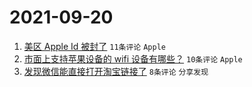# 2021-09-20

1. [美区 Apple Id 被封了](https://www.v2ex.com/t/803008) `11条评论` `Apple`
1. [市面上支持苹果设备的 wifi 设备有哪些？](https://www.v2ex.com/t/803007) `10条评论` `Apple`
1. [发现微信能直接打开淘宝链接了](https://www.v2ex.com/t/803009) `8条评论` `分享发现`
